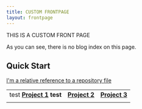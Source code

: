 ```yaml
---
title: CUSTOM FRONTPAGE
layout: frontpage
---
```

THIS IS A CUSTOM FRONT PAGE

As you can see, there is no blog index on this page.

## Quick Start

[I'm a relative reference to a repository file](../tags)



<table>
<tbody>
<tr class="even">
<td align="center">test <a href="../tags"><strong>Project 1</a> test</td>
<td align="center"><a href="../categories"><strong>Project 2</strong></a></td>
<td align="center"><a href="../blog"><strong>Project 3</strong></a></td>
</tr>
<tr class="odd">
<td align="left"><a href="../tags"><img src=""></a></td>
<td align="left"><a href="../categories"><img src=""></a></td>
<td align="left"><a href="../blog"><img src=""></a></td>
</tr>
</tbody>
</table>
